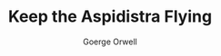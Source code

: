 ---
title: "Keep the Aspidistra Flying"
poster: /assets/images/books/keepaspidistra.jpg
author: Goerge Orwell
rating: 
year: 1936
description:
infolink: https://en.wikipedia.org/wiki/Keep_the_Aspidistra_Flying
---